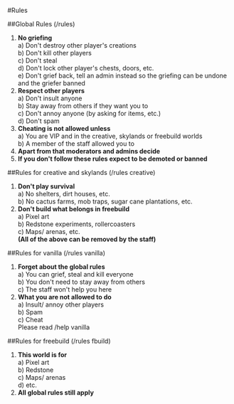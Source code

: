 #Rules

##Global Rules (/rules)

1. **No griefing**  
 a) Don't destroy other player's creations  
 b) Don't kill other players  
 c) Don't steal  
 d) Don't lock other player's chests, doors, etc.  
 e) Don't grief back, tell an admin instead so the griefing can be undone and the griefer banned  
2. **Respect other players**  
 a) Don't insult anyone  
 b) Stay away from others if they want you to  
 c) Don't annoy anyone (by asking for items, etc.)  
 d) Don't spam  
3. **Cheating is not allowed unless**  
 a) You are VIP and in the creative, skylands or freebuild worlds  
 b) A member of the staff allowed you to  
4. **Apart from that moderators and admins decide**  
5. **If you don't follow these rules expect to be demoted or banned**

##Rules for creative and skylands (/rules creative)  
1. **Don't play survival**  
 a) No shelters, dirt houses, etc.  
 b) No cactus farms, mob traps, sugar cane plantations, etc.  
2. **Don't build what belongs in freebuild**  
 a) Pixel art  
 b) Redstone experiments, rollercoasters  
 c) Maps/ arenas, etc.  
**(All of the above can be removed by the staff)**  

##Rules for vanilla (/rules vanilla)  
1. **Forget about the global rules**  
 a) You can grief, steal and kill everyone  
 b) You don't need to stay away from others  
 c) The staff won't help you here  
2. **What you are not allowed to do**  
 a) Insult/ annoy other players  
 b) Spam  
 c) Cheat  
Please read /help vanilla

##Rules for freebuild (/rules fbuild)
1. **This world is for**  
 a) Pixel art  
 b) Redstone  
 c) Maps/ arenas  
 d) etc.  
2. **All global rules still apply**
